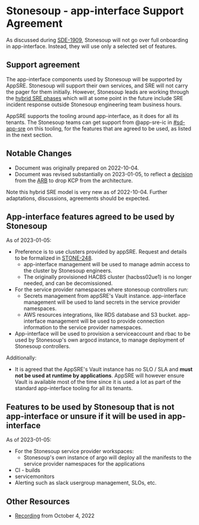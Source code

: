 # Stonesoup - app-interface Support Agreement

As discussed during [SDE-1909](https://issues.redhat.com/browse/SDE-1909), Stonesoup will not go over full onboarding in app-interface. Instead, they will use only a selected set of features.

## Support agreement

The app-interface components used by Stonesoup will be supported by AppSRE. Stonesoup will support their own services, and SRE will not carry the pager for them initially. However, Stonesoup leads are working through the [hybrid SRE phases](https://docs.google.com/document/d/1ojVWef6uBHGUjWCd0rNqo9DPjUNSvffTJCyOT_Ga1hY/edit#heading=h.36ayys1g7an3) which will at some point in the future include SRE incident response outside Stonesoup engineering team business hours.

AppSRE supports the tooling around app-interface, as it does for all its tenants.
The Stonesoup teams can get support from @app-sre-ic in [#sd-app-sre](https://redhat-internal.slack.com/archives/CCRND57FW) on this tooling, for the features that are agreed to be used, as listed in the next section.

## Notable Changes

* Document was originally prepared on 2022-10-04.
* Document was revised substantially on 2023-01-05, to reflect a [decision](https://docs.google.com/document/d/1ONrBWVlbdGZIIEanEtiUP3daUCKmrGgehk2VtPhN-Mk/edit) from the [ARB](https://source.redhat.com/departments/products_and_global_engineering/oo_cto/red_hat_office_of_the_cto_wiki/architecture_review_board_arb) to drop KCP from the architecture.

Note this hybrid SRE model is very new as of 2022-10-04. Further adaptations, discussions, agreements should be expected.

## App-interface features agreed to be used by Stonesoup

As of 2023-01-05:

* Preference is to use clusters provided by appSRE. Request and details to be formalized in [STONE-248](https://issues.redhat.com/browse/STONE-248).
  * app-interface management will be used to manage admin access to the cluster by Stonesoup engineers.
  * The originally provisioned HACBS cluster (hacbss02ue1) is no longer needed, and can be decomissioned.
* For the service provider namespaces where stonesoup controllers run:
  * Secrets management from appSRE's Vault instance. app-interface management will be used to land
    secrets in the service provider namespaces.
  * AWS resources integrations, like RDS database and S3 bucket. app-interface management will be
    used to provide connection information to the service provider namespaces.
* App-interface will be used to provision a serviceaccount and rbac to be used by Stonesoup's own
  argocd instance, to manage deployment of Stonesoup controllers.

Additionally:

* It is agreed that the AppSRE's Vault instance has no SLO / SLA and **must not be used at runtime by applications**. AppSRE will however ensure Vault is available most of the time since it is used a lot as part of the standard app-interface tooling for all its tenants.

## Features to be used by Stonesoup that is not app-interface or unsure if it will be used in app-interface

As of 2023-01-05:
* For the Stonesoup service provider workspaces:
  * Stonesoup's own instance of argo will deploy all the manifests to the service provider
    namespaces for the applications
* CI - builds
* servicemonitors
* Alerting such as slack usergroup management, SLOs, etc.

## Other Resources

* [Recording](https://drive.google.com/file/d/1WpyX05WNji3aFiO7rchR6sVENcbM1Ct-/view) from October 4, 2022
